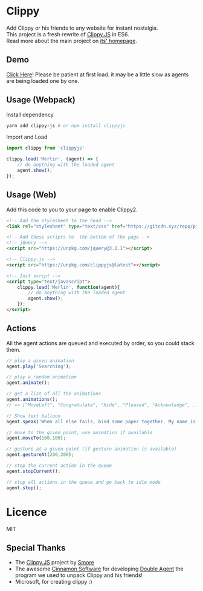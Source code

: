 # Clippy
Add Clippy or his friends to any website for instant nostalgia.  
This project is a fresh rewrite of [Clippy.JS](http://smore.com/clippy-js) in ES6.   
Read more about the main project on [its' homepage](http://smore.com/clippy-js).    

## Demo
[Click Here](https://pi0.github.io/clippyjs/demo/index.html)! 
Please be patient at first load. it may be a little slow as agents are being loaded one by one.

## Usage (Webpack)
Install dependency
```bash
yarn add clippy-js # or npm install clippyjs
```

Import and Load
```js
import clippy from 'clippyjs'

clippy.load('Merlin', (agent) => {
    // do anything with the loaded agent
    agent.show();
});
```

## Usage (Web)
Add this code to you to your page to enable Clippy2.

```html
<!-- Add the stylesheet to the head -->
<link rel="stylesheet" type="text/css" href="https://gitcdn.xyz/repo/pi0/clippyjs/master/assets/clippy.css" media="all">

<!-- Add these scripts to  the bottom of the page -->
<!-- jQuery -->
<script src="https://unpkg.com/jquery@3.2.1"></script>

<!-- Clippy.js -->
<script src="https://unpkg.com/clippyjs@latest"></script>

<!-- Init script -->
<script type="text/javascript">
    clippy.load('Merlin', function(agent){
        // do anything with the loaded agent
        agent.show();
    });
</script>
```

## Actions
All the agent actions are queued and executed by order, so you could stack them.

```javascript
// play a given animation
agent.play('Searching');

// play a random animation
agent.animate();

// get a list of all the animations
agent.animations();
// => ["MoveLeft", "Congratulate", "Hide", "Pleased", "Acknowledge", ...]

// Show text balloon
agent.speak('When all else fails, bind some paper together. My name is Clippy.');

// move to the given point, use animation if available
agent.moveTo(100,100);

// gesture at a given point (if gesture animation is available)
agent.gestureAt(200,200);

// stop the current action in the queue
agent.stopCurrent();

// stop all actions in the queue and go back to idle mode
agent.stop();
```

# Licence
MIT

## Special Thanks
- The [Clippy.JS](http://smore.com/clippy-js) project by [Smore](http://smore.com)
- The awesome [Cinnamon Software](http://www.cinnamonsoftware.com/) for developing [Double Agent](http://doubleagent.sourceforge.net/)
the program we used to unpack Clippy and his friends!
- Microsoft, for creating clippy :)